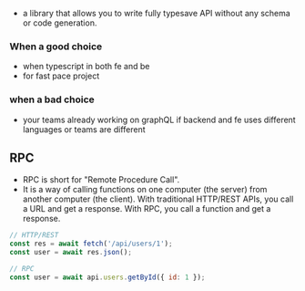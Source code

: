 - a library that allows you to write fully typesave API without any schema or code generation.

### When a good choice
- when typescript in both fe and be
- for fast pace project

### when a bad choice
- your teams already working on graphQL
if backend and fe uses different languages or teams are different

## RPC
- RPC is short for "Remote Procedure Call".
- It is a way of calling functions on one computer (the server) from another computer (the client). With traditional HTTP/REST APIs, you call a URL and get a response. With RPC, you call a function and get a response.

```js
// HTTP/REST
const res = await fetch('/api/users/1');
const user = await res.json();

// RPC
const user = await api.users.getById({ id: 1 });
```